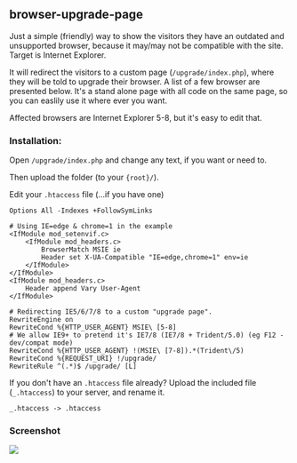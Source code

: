 browser-upgrade-page
--------------------

Just a simple (friendly) way to show the visitors they have an outdated and unsupported browser, because it may/may not be compatible with the site. Target is Internet Explorer.

It will redirect the visitors to a custom page (`/upgrade/index.php`), where they will be told to upgrade their browser. A list of a few browser are presented below. It's a stand alone page with all code on the same page, so you can easlily use it where ever you want.

Affected browsers are Internet Explorer 5-8, but it's easy to edit that.



### Installation:

Open `/upgrade/index.php` and change any text, if you want or need to.

Then upload the folder (to your `{root}/`).

Edit your `.htaccess` file (...if you have one)

	Options All -Indexes +FollowSymLinks

	# Using IE=edge & chrome=1 in the example
	<IfModule mod_setenvif.c>
		<IfModule mod_headers.c>
			BrowserMatch MSIE ie
			Header set X-UA-Compatible "IE=edge,chrome=1" env=ie
		</IfModule>
	</IfModule>
	<IfModule mod_headers.c>
		Header append Vary User-Agent
	</IfModule>

	# Redirecting IE5/6/7/8 to a custom "upgrade page".
	RewriteEngine on
	RewriteCond %{HTTP_USER_AGENT} MSIE\ [5-8]
	# We allow IE9+ to pretend it's IE7/8 (IE7/8 + Trident/5.0) (eg F12 - dev/compat mode)
	RewriteCond %{HTTP_USER_AGENT} !(MSIE\ [7-8]).*(Trident\/5)
	RewriteCond %{REQUEST_URI} !/upgrade/
	RewriteRule ^(.*)$ /upgrade/ [L]


If you don't have an `.htaccess` file already? Upload the included file (`_.htaccess`) to your server, and rename it.

	_.htaccess -> .htaccess



### Screenshot

![](https://raw.githubusercontent.com/iEFdev/browser-upgrade-page/master/screenshot.png)